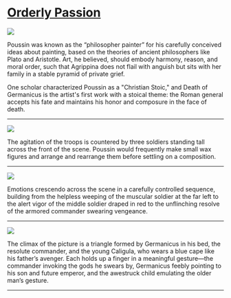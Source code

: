 # [Orderly Passion](http://artstories.artsmia.org/#/stories/1134)

![](http://cdn.dx.artsmia.org/thumbs/tn_mia_5000664_Detail1.jpg)

Poussin was known as the “philosopher painter” for his carefully conceived ideas about painting, based on the theories of ancient philosophers like Plato and Aristotle. Art, he believed, should embody harmony, reason, and moral order, such that Agrippina does not flail with anguish but sits with her family in a stable pyramid of private grief.

One scholar characterized Poussin as a "Christian Stoic," and Death of Germanicus is the artist's first work with a stoical theme: the Roman general accepts his fate and maintains his honor and composure in the face of death.

---

![](http://cdn.dx.artsmia.org/thumbs/tn_mia_5000664_Detail2.jpg)

The agitation of the troops is countered by three soldiers standing tall across the front of the scene. Poussin would frequently make small wax figures and arrange and rearrange them before settling on a composition.

---

![](http://cdn.dx.artsmia.org/thumbs/tn_mia_5000664_Detail2.jpg)

Emotions crescendo across the scene in a carefully controlled sequence, building from the helpless weeping of the muscular soldier at the far left to the alert vigor of the middle soldier draped in red to the unflinching resolve of the armored commander swearing vengeance.

---

![](http://cdn.dx.artsmia.org/thumbs/tn_mia_144.jpg)

The climax of the picture is a triangle formed by Germanicus in his bed, the resolute commander, and the young Caligula, who wears a blue cape like his father’s avenger. Each holds up a finger in a meaningful gesture—the commander invoking the gods he swears by, Germanicus feebly pointing to his son and future emperor, and the awestruck child emulating the older man’s gesture.

---
